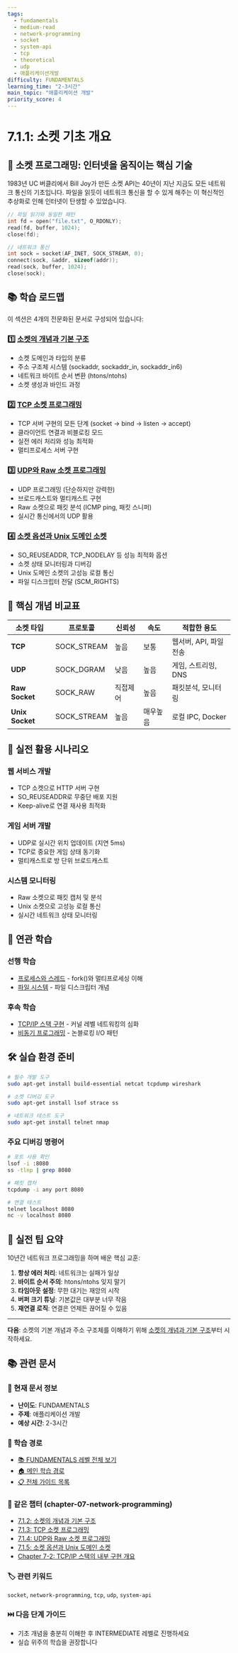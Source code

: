 ```yaml
---
tags:
  - fundamentals
  - medium-read
  - network-programming
  - socket
  - system-api
  - tcp
  - theoretical
  - udp
  - 애플리케이션개발
difficulty: FUNDAMENTALS
learning_time: "2-3시간"
main_topic: "애플리케이션 개발"
priority_score: 4
---
```


# 7.1.1: 소켓 기초 개요

## 🎯 소켓 프로그래밍: 인터넷을 움직이는 핵심 기술

1983년 UC 버클리에서 Bill Joy가 만든 소켓 API는 40년이 지난 지금도 모든 네트워크 통신의 기초입니다. 파일을 읽듯이 네트워크 통신을 할 수 있게 해주는 이 혁신적인 추상화로 인해 인터넷이 탄생할 수 있었습니다.

```c
// 파일 읽기와 동일한 패턴
int fd = open("file.txt", O_RDONLY);
read(fd, buffer, 1024);
close(fd);

// 네트워크 통신
int sock = socket(AF_INET, SOCK_STREAM, 0);
connect(sock, &addr, sizeof(addr));
read(sock, buffer, 1024);
close(sock);
```

## 📚 학습 로드맵

이 섹션은 4개의 전문화된 문서로 구성되어 있습니다:

### 1️⃣ [소켓의 개념과 기본 구조](./07-01-02-socket-fundamentals.md)

- 소켓 도메인과 타입의 분류
- 주소 구조체 시스템 (sockaddr, sockaddr_in, sockaddr_in6)
- 네트워크 바이트 순서 변환 (htons/ntohs)
- 소켓 생성과 바인드 과정

### 2️⃣ [TCP 소켓 프로그래밍](./07-01-03-tcp-programming.md)

- TCP 서버 구현의 모든 단계 (socket → bind → listen → accept)
- 클라이언트 연결과 비블로킹 모드
- 실전 에러 처리와 성능 최적화
- 멀티프로세스 서버 구현

### 3️⃣ [UDP와 Raw 소켓 프로그래밍](./07-01-04-udp-raw-sockets.md)

- UDP 프로그래밍 (단순하지만 강력한)
- 브로드캐스트와 멀티캐스트 구현
- Raw 소켓으로 패킷 분석 (ICMP ping, 패킷 스니퍼)
- 실시간 통신에서의 UDP 활용

### 4️⃣ [소켓 옵션과 Unix 도메인 소켓](./07-01-05-socket-options-unix.md)

- SO_REUSEADDR, TCP_NODELAY 등 성능 최적화 옵션
- 소켓 상태 모니터링과 디버깅
- Unix 도메인 소켓의 고성능 로컬 통신
- 파일 디스크립터 전달 (SCM_RIGHTS)

## 🎯 핵심 개념 비교표

| 소켓 타입 | 프로토콜 | 신뢰성 | 속도 | 적합한 용도 |
|-----------|----------|---------|------|-------------|
| **TCP** | SOCK_STREAM | 높음 | 보통 | 웹서버, API, 파일전송 |
| **UDP** | SOCK_DGRAM | 낮음 | 높음 | 게임, 스트리밍, DNS |
| **Raw Socket** | SOCK_RAW | 직접제어 | 높음 | 패킷분석, 모니터링 |
| **Unix Socket** | SOCK_STREAM | 높음 | 매우높음 | 로컬 IPC, Docker |

## 🚀 실전 활용 시나리오

### 웹 서비스 개발

- TCP 소켓으로 HTTP 서버 구현
- SO_REUSEADDR로 무중단 배포 지원
- Keep-alive로 연결 재사용 최적화

### 게임 서버 개발

- UDP로 실시간 위치 업데이트 (지연 5ms)
- TCP로 중요한 게임 상태 동기화
- 멀티캐스트로 방 단위 브로드캐스트

### 시스템 모니터링

- Raw 소켓으로 패킷 캡처 및 분석
- Unix 소켓으로 고성능 로컬 통신
- 실시간 네트워크 상태 모니터링

## 🔗 연관 학습

### 선행 학습

- [프로세스와 스레드](../chapter-01-process-thread/01-02-01-process-creation.md) - fork()와 멀티프로세싱 이해
- [파일 시스템](../chapter-06-file-io/06-02-01-file-descriptor.md) - 파일 디스크립터 개념

### 후속 학습  

- [TCP/IP 스택 구현](./07-02-02-tcp-ip-stack.md) - 커널 레벨 네트워킹의 심화
- [비동기 프로그래밍](../chapter-10-async-programming/10-02-01-promise-future.md) - 논블로킹 I/O 패턴

## 🛠️ 실습 환경 준비

```bash
# 필수 개발 도구
sudo apt-get install build-essential netcat tcpdump wireshark

# 소켓 디버깅 도구
sudo apt-get install lsof strace ss

# 네트워크 테스트 도구  
sudo apt-get install telnet nmap
```

### 주요 디버깅 명령어

```bash
# 포트 사용 확인
lsof -i :8080
ss -tlnp | grep 8080

# 패킷 캡처
tcpdump -i any port 8080

# 연결 테스트  
telnet localhost 8080
nc -v localhost 8080
```

## 💪 실전 팁 요약

10년간 네트워크 프로그래밍을 하며 배운 핵심 교훈:

1. **항상 에러 처리**: 네트워크는 실패가 일상
2. **바이트 순서 주의**: htons/ntohs 잊지 말기
3. **타임아웃 설정**: 무한 대기는 재앙의 시작
4. **버퍼 크기 튜닝**: 기본값은 대부분 너무 작음
5. **재연결 로직**: 연결은 언제든 끊어질 수 있음

---

**다음**: 소켓의 기본 개념과 주소 구조체를 이해하기 위해 [소켓의 개념과 기본 구조](./07-01-02-socket-fundamentals.md)부터 시작하세요.

## 📚 관련 문서

### 📖 현재 문서 정보

- **난이도**: FUNDAMENTALS
- **주제**: 애플리케이션 개발
- **예상 시간**: 2-3시간

### 🎯 학습 경로

- [📚 FUNDAMENTALS 레벨 전체 보기](../learning-paths/fundamentals/)
- [🏠 메인 학습 경로](../learning-paths/)
- [📋 전체 가이드 목록](../README.md)

### 📂 같은 챕터 (chapter-07-network-programming)

- [7.1.2: 소켓의 개념과 기본 구조](./07-01-02-socket-fundamentals.md)
- [7.1.3: TCP 소켓 프로그래밍](./07-01-03-tcp-programming.md)
- [7.1.4: UDP와 Raw 소켓 프로그래밍](./07-01-04-udp-raw-sockets.md)
- [7.1.5: 소켓 옵션과 Unix 도메인 소켓](./07-01-05-socket-options-unix.md)
- [Chapter 7-2: TCP/IP 스택의 내부 구현 개요](./07-02-02-tcp-ip-stack.md)

### 🏷️ 관련 키워드

`socket`, `network-programming`, `tcp`, `udp`, `system-api`

### ⏭️ 다음 단계 가이드

- 기초 개념을 충분히 이해한 후 INTERMEDIATE 레벨로 진행하세요
- 실습 위주의 학습을 권장합니다
